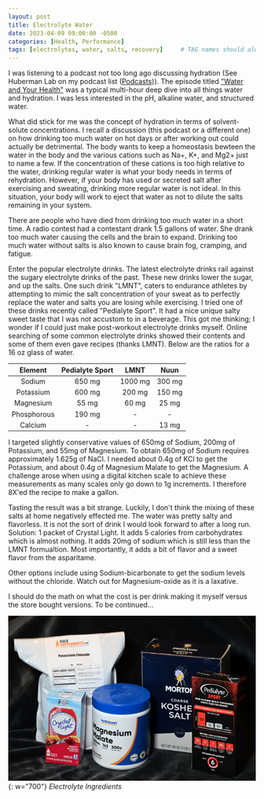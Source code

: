 ```yaml
---
layout: post
title: Electrolyte Water
date: 2023-04-09 09:00:00 -0500
categories: [Health, Performance]
tags: [electrolytes, water, salts, recovery]     # TAG names should always be lowercase
---
```


I was listening to a podcast not too long ago discussing hydration (See Huberman Lab on my podcast list (<a href="/podcasts/">Podcasts</a>)). The episode titled <a href="https://hubermanlab.com/how-to-optimize-your-water-quality-and-intake-for-health/">"Water and Your Health"</a> was a typical multi-hour deep dive into all things water and hydration. I was less interested in the pH, alkaline water, and structured water.

What did stick for me was the concept of hydration in terms of solvent-solute concentrations. I recall a discussion (this podcast or a different one) on how drinking too much water on hot days or after working out could actually be detrimental. The body wants to keep a homeostasis bewteen the water in the body and the various cations such as Na+, K+, and Mg2+ just to name a few. If the concentration of these cations is too high relative to the water, drinking regular water is what your body needs in terms of rehydration. However, if your body has used or secreted salt after exercising and sweating, drinking more regular water is not ideal. In this situation, your body will work to eject that water as not to dilute the salts remaining in your system.

There are people who have died from drinking too much water in a short time. A radio contest had a contestant drank 1.5 gallons of water. She drank too much water causing the cells and the brain to expand. Drinking too much water without salts is also known to cause brain fog, cramping, and fatigue.

Enter the popular electrolyte drinks. The latest electrolyte drinks rail against the sugary electrolyte drinks of the past. These new drinks lower the sugar, and up the salts. One such drink "LMNT", caters to endurance athletes by attempting to mimic the salt concentration of your sweat as to perfectly replace the water and salts you are losing while exercising. I tried one of these drinks recently called "Pedialyte Sport". It had a nice unique salty sweet taste that I was not accustom to in a beverage. This got me thinking; I wonder if I could just make post-workout electrolyte drinks myself. Online searching of some common electrolyte drinks showed their contents and some of them even gave recipes (thanks LMNT). Below are the ratios for a 16 oz glass of water.

|  Element   | Pedialyte Sport |  LMNT   |  Nuun  |
|:----------:|:---------------:|:-------:|:------:|
| Sodium     | 650 mg          | 1000 mg | 300 mg |
| Potassium  | 600 mg          | 200 mg  | 150 mg |
| Magnesium  | 55 mg           | 60 mg   | 25 mg  |
| Phosphorous| 190 mg          | -       | -      |
| Calcium    | -               | -       | 13 mg  |

I targeted slightly conservative values of 650mg of Sodium, 200mg of Potassium, and 55mg of Magnesium. To obtain 650mg of Sodium requires approximately 1.625g of NaCl. I needed about 0.4g of KCl to get the Potassium, and about 0.4g of Magnesium Malate to get the Magnesium. A challenge arose when using a digital kitchen scale to achieve these measurements as many scales only go down to 1g increments. I therefore 8X'ed the recipe to make a gallon. 

Tasting the result was a bit strange. Luckily, I don't think the mixing of these salts at home negatively effected me. The water was pretty salty and flavorless. It is not the sort of drink I would look forward to after a long run. Solution: 1 packet of Crystal Light. It adds 5 calories from carbohydrates which is almost nothing. It adds 20mg of sodium which is still less than the LMNT formualtion. Most importantly, it adds a bit of flavor and a sweet flavor from the asparitame. 

Other options include using Sodium-bicarbonate to get the sodium levels without the chloride. Watch out for Magnesium-oxide as it is a laxative.

I should do the math on what the cost is per drink making it myself versus the store bought versions. To be continued...

![image of electrolyte ingredients.](/assets/img/20230409_electrolytes.JPG){: w="700"}
*Electrolyte Ingredients*
